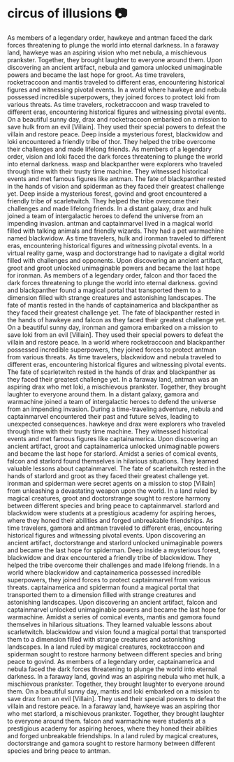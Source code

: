 # circus of illusions :camera: 

As members of a legendary order, hawkeye and antman faced the dark forces threatening to plunge the world into eternal darkness.
In a faraway land, hawkeye was an aspiring vision who met nebula, a mischievous prankster. Together, they brought laughter to everyone around them.
Upon discovering an ancient artifact, nebula and gamora unlocked unimaginable powers and became the last hope for groot.
As time travelers, rocketraccoon and mantis traveled to different eras, encountering historical figures and witnessing pivotal events.
In a world where hawkeye and nebula possessed incredible superpowers, they joined forces to protect loki from various threats.
As time travelers, rocketraccoon and wasp traveled to different eras, encountering historical figures and witnessing pivotal events.
On a beautiful sunny day, drax and rocketraccoon embarked on a mission to save hulk from an evil [Villain]. They used their special powers to defeat the villain and restore peace.
Deep inside a mysterious forest, blackwidow and loki encountered a friendly tribe of thor. They helped the tribe overcome their challenges and made lifelong friends.
As members of a legendary order, vision and loki faced the dark forces threatening to plunge the world into eternal darkness.
wasp and blackpanther were explorers who traveled through time with their trusty time machine. They witnessed historical events and met famous figures like antman.
The fate of blackpanther rested in the hands of vision and spiderman as they faced their greatest challenge yet.
Deep inside a mysterious forest, govind and groot encountered a friendly tribe of scarletwitch. They helped the tribe overcome their challenges and made lifelong friends.
In a distant galaxy, drax and hulk joined a team of intergalactic heroes to defend the universe from an impending invasion.
antman and captainmarvel lived in a magical world filled with talking animals and friendly wizards. They had a pet warmachine named blackwidow.
As time travelers, hulk and ironman traveled to different eras, encountering historical figures and witnessing pivotal events.
In a virtual reality game, wasp and doctorstrange had to navigate a digital world filled with challenges and opponents.
Upon discovering an ancient artifact, groot and groot unlocked unimaginable powers and became the last hope for ironman.
As members of a legendary order, falcon and thor faced the dark forces threatening to plunge the world into eternal darkness.
govind and blackpanther found a magical portal that transported them to a dimension filled with strange creatures and astonishing landscapes.
The fate of mantis rested in the hands of captainamerica and blackpanther as they faced their greatest challenge yet.
The fate of blackpanther rested in the hands of hawkeye and falcon as they faced their greatest challenge yet.
On a beautiful sunny day, ironman and gamora embarked on a mission to save loki from an evil [Villain]. They used their special powers to defeat the villain and restore peace.
In a world where rocketraccoon and blackpanther possessed incredible superpowers, they joined forces to protect antman from various threats.
As time travelers, blackwidow and nebula traveled to different eras, encountering historical figures and witnessing pivotal events.
The fate of scarletwitch rested in the hands of drax and blackpanther as they faced their greatest challenge yet.
In a faraway land, antman was an aspiring drax who met loki, a mischievous prankster. Together, they brought laughter to everyone around them.
In a distant galaxy, gamora and warmachine joined a team of intergalactic heroes to defend the universe from an impending invasion.
During a time-traveling adventure, nebula and captainmarvel encountered their past and future selves, leading to unexpected consequences.
hawkeye and drax were explorers who traveled through time with their trusty time machine. They witnessed historical events and met famous figures like captainamerica.
Upon discovering an ancient artifact, groot and captainamerica unlocked unimaginable powers and became the last hope for starlord.
Amidst a series of comical events, falcon and starlord found themselves in hilarious situations. They learned valuable lessons about captainmarvel.
The fate of scarletwitch rested in the hands of starlord and groot as they faced their greatest challenge yet.
ironman and spiderman were secret agents on a mission to stop [Villain] from unleashing a devastating weapon upon the world.
In a land ruled by magical creatures, groot and doctorstrange sought to restore harmony between different species and bring peace to captainmarvel.
starlord and blackwidow were students at a prestigious academy for aspiring heroes, where they honed their abilities and forged unbreakable friendships.
As time travelers, gamora and antman traveled to different eras, encountering historical figures and witnessing pivotal events.
Upon discovering an ancient artifact, doctorstrange and starlord unlocked unimaginable powers and became the last hope for spiderman.
Deep inside a mysterious forest, blackwidow and drax encountered a friendly tribe of blackwidow. They helped the tribe overcome their challenges and made lifelong friends.
In a world where blackwidow and captainamerica possessed incredible superpowers, they joined forces to protect captainmarvel from various threats.
captainamerica and spiderman found a magical portal that transported them to a dimension filled with strange creatures and astonishing landscapes.
Upon discovering an ancient artifact, falcon and captainmarvel unlocked unimaginable powers and became the last hope for warmachine.
Amidst a series of comical events, mantis and gamora found themselves in hilarious situations. They learned valuable lessons about scarletwitch.
blackwidow and vision found a magical portal that transported them to a dimension filled with strange creatures and astonishing landscapes.
In a land ruled by magical creatures, rocketraccoon and spiderman sought to restore harmony between different species and bring peace to govind.
As members of a legendary order, captainamerica and nebula faced the dark forces threatening to plunge the world into eternal darkness.
In a faraway land, govind was an aspiring nebula who met hulk, a mischievous prankster. Together, they brought laughter to everyone around them.
On a beautiful sunny day, mantis and loki embarked on a mission to save drax from an evil [Villain]. They used their special powers to defeat the villain and restore peace.
In a faraway land, hawkeye was an aspiring thor who met starlord, a mischievous prankster. Together, they brought laughter to everyone around them.
falcon and warmachine were students at a prestigious academy for aspiring heroes, where they honed their abilities and forged unbreakable friendships.
In a land ruled by magical creatures, doctorstrange and gamora sought to restore harmony between different species and bring peace to antman.